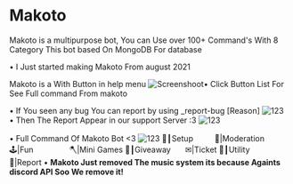 # Makoto
Makoto is a multipurpose bot, You can Use over 100+ Command's With 8 Category This bot based On MongoDB For database

• I Just started making Makoto From august 2021 

Makoto is a With Button in help menu
![Screenshoot](https://media.discordapp.net/attachments/917654949637259264/947372211109503026/unknown.png?width=528&height=433)• Click Button List For See Full command From makoto

• If You seen any bug You can report by using _report-bug [Reason]
![123](https://media.discordapp.net/attachments/947378894137356398/947379065218826240/unknown.png?width=265&height=170)
• Then The Report Appear in our support Server :3
![123](https://media.discordapp.net/attachments/904265906224517131/947379388620623952/unknown.png?width=236&height=95)


• Full Command Of Makoto Bot <3
![123](https://media.discordapp.net/attachments/947378350526201877/947380605409177620/unknown.png?width=1000&height=500)
💪┃Setupㅤㅤㅤ📢|Moderation
🕹️|Funㅤㅤㅤㅤㅤ🪓|Mini Games
🎉┃Giveawayㅤㅤ✉|Ticket
🔨┃Utilityㅤㅤㅤㅤ🚩|Report
• **Makoto Just removed The music system its because Againts discord API Soo We remove it!**
